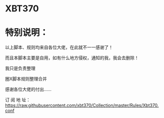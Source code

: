 # XBT370

# 特别说明：

以上脚本、规则均来自各位大佬，在此就不一一感谢了！

而且本脚本主要是自用，如有什么地方侵权，通知的我，我会去删除！

我只是负责整理

圈X脚本规则整理合并

感谢各位大佬的付出……

订 阅 地 址：https://raw.githubusercontent.com/xbt370/Collection/master/Rules/Xbt370.conf
